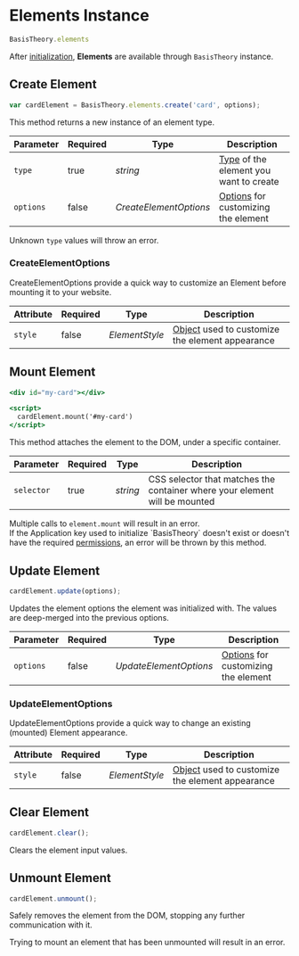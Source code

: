 # Elements Instance

```jsx
BasisTheory.elements
```

After [initialization](#initialize), **Elements** are available through `BasisTheory` instance.

## Create Element

```jsx
var cardElement = BasisTheory.elements.create('card', options);
```

This method returns a new instance of an element type.

Parameter | Required | Type                   | Description
--------- | -------- | ----------------       | -----------
`type`    | true     | *string*               | [Type](#element-types) of the element you want to create
`options` | false    | *CreateElementOptions* | [Options](#createelementoptions) for customizing the element

<aside class="warning">
  <span>Unknown <code>type</code> values will throw an error.</span>
</aside>

### CreateElementOptions

CreateElementOptions provide a quick way to customize an Element before mounting it to your website.

Attribute | Required | Type           | Description
--------- | -------- | -------------- | -----------
`style`   | false    | *ElementStyle* | [Object](#element-style) used to customize the element appearance

## Mount Element

```jsx
<div id="my-card"></div>

<script>
  cardElement.mount('#my-card')
</script>
```

This method attaches the element to the DOM, under a specific container.

Parameter  | Required | Type     | Description
---------- | -------- | -------- | -----------
`selector` | true     | *string* | CSS selector that matches the container where your element will be mounted

<aside class="warning">
  <span>Multiple calls to <code>element.mount</code> will result in an error.</span>
</aside>

<aside class="warning">
  <span>If the Application key used to initialize `BasisTheory` doesn't exist or doesn't have the required <a href="#permissions">permissions</a>, an error will be thrown by this method.</span>
</aside>

## Update Element

```jsx
cardElement.update(options);
```

Updates the element options the element was initialized with. The values are deep-merged into the previous options.

Parameter | Required | Type                   | Description
--------- | -------- | ----------------       | -----------
`options` | false    | *UpdateElementOptions* | [Options](#updateelementoptions) for customizing the element


### UpdateElementOptions

UpdateElementOptions provide a quick way to change an existing (mounted) Element appearance.

Attribute | Required | Type           | Description
--------- | -------- | -------------- | -----------
`style`   | false    | *ElementStyle* | [Object](#element-style) used to customize the element appearance


## Clear Element

```jsx
cardElement.clear();
```

Clears the element input values.

## Unmount Element

```jsx
cardElement.unmount();
```

Safely removes the element from the DOM, stopping any further communication with it.

<aside class="warning">
  <span>Trying to mount an element that has been unmounted will result in an error.</span>
</aside>
